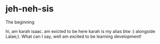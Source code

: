 # jeh-neh-sis
The beginning

hi, am karah isaac. am exicted to be here
karah is my alias btw :)
alongside Lalae;). What can I say, well am excited to be learning development!
<!-- Just learnt about the pull request ;) -->
